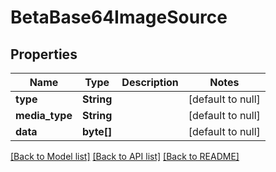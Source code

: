 # BetaBase64ImageSource
## Properties

| Name | Type | Description | Notes |
|------------ | ------------- | ------------- | -------------|
| **type** | **String** |  | [default to null] |
| **media\_type** | **String** |  | [default to null] |
| **data** | **byte[]** |  | [default to null] |

[[Back to Model list]](../README.md#documentation-for-models) [[Back to API list]](../README.md#documentation-for-api-endpoints) [[Back to README]](../README.md)

